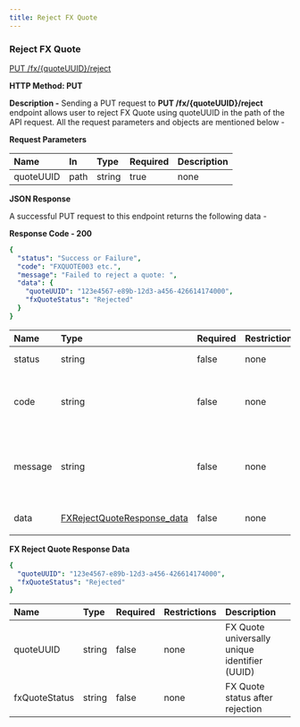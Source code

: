 ```yaml
---
title: Reject FX Quote
---
```


### **Reject FX Quote**
[PUT /fx/{quoteUUID}/reject](https://finzlyconnect-api-developer-portal.redoc.ly/openapi/paymentapi/operation/rejectFXQuoteV2/)

**HTTP Method: PUT**

**Description -** Sending a PUT request to **PUT /fx/{quoteUUID}/reject** endpoint allows user to reject FX Quote using quoteUUID in the path of the API request. All the request parameters and objects are mentioned below - 

**Request Parameters**



|**Name** |**In**|**Type**|**Required**|**Description**|
| :- | :- | :- | :- | :- |
|quoteUUID|path|string|true|none|


**JSON Response**

A successful PUT request to this endpoint returns the following data -

**Response Code - 200**
```yaml Before
{
  "status": "Success or Failure",
  "code": "FXQUOTE003 etc.",
  "message": "Failed to reject a quote: ",
  "data": {
    "quoteUUID": "123e4567-e89b-12d3-a456-426614174000",
    "fxQuoteStatus": "Rejected"
  }
}

```
|**Name**|**Type**|**Required**|**Restrictions**|**Description**|
| :- | :- | :- | :- | :- |
|status|string|false|none|This will return Success/Failed|
|code|string|false|none|This will indicate the error code in case of API error|
|message|string|false|none|This will be the detailed error message indicating what failed and how to fix the issue|
|data|<p>[FXRejectQuoteResponse_data](https://finzlyconnect-api-developer-portal.redoc.ly/openapi/paymentapi/operation/rejectFXQuoteV2/)</p><p></p>|false|none|none|

**FX Reject Quote Response Data**
```yaml Before
{
  "quoteUUID": "123e4567-e89b-12d3-a456-426614174000",
  "fxQuoteStatus": "Rejected"
}

```
|**Name**|**Type**|**Required**|**Restrictions**|**Description**|
| :- | :- | :- | :- | :- |
|quoteUUID|string|false|none|FX Quote universally unique identifier (UUID)|
|fxQuoteStatus|string|false|none|FX Quote status after rejection|
